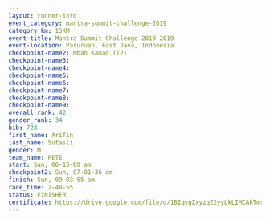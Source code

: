 ```yaml
---
layout: runner-info 
event_category: mantra-summit-challenge-2019 
category_km: 15KM 
event-title: Mantra Summit Challenge 2019 2019 
event-location: Pasuruan, East Java, Indonesia 
checkpoint-name2: Mbah Kamad (T2) 
checkpoint-name3: 
checkpoint-name4: 
checkpoint-name5: 
checkpoint-name6: 
checkpoint-name7: 
checkpoint-name8: 
checkpoint-name9: 
overall_rank: 42
gender_rank: 34
bib: 728
first_name: Arifin
last_name: Sutasli
gender: M
team_name: PETE
start: Sun, 06-15-00 am
checkpoint2: Sun, 07-01-36 am
finish: Sun, 09-03-55 am
race_time: 2-48-55
status: FINISHER
certificate: https://drive.google.com/file/d/1BIqvgZxyzqE2yyLkLIMCAkTmrcbLvAmn/view?usp=sharing
---
```

